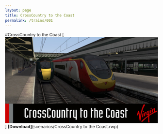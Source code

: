 ```yaml
---
layout: page
title: CrossCountry to the Coast
permalink: /trains/001
---
```


#CrossCountry to the Coast
[![CrossCountry to the Coast](/images/scenarios/crosscountry-to-the-coast.jpg)]
**[Download]**(scenarios/CrossCountry to the Coast.rwp)